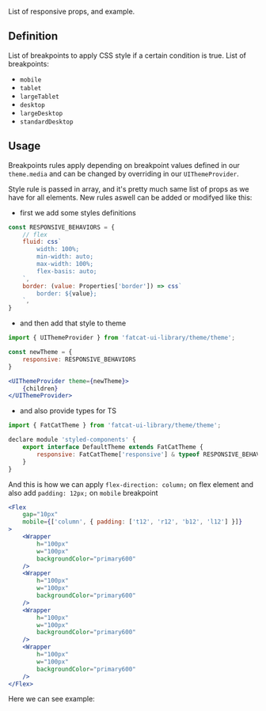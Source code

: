 List of responsive props, and example.

## 	Definition

List of breakpoints to apply CSS style if a certain condition is true. List of breakpoints:

- `mobile`
- `tablet`
- `largeTablet`
- `desktop`
- `largeDesktop`
- `standardDesktop`

## Usage

Breakpoints rules apply depending on breakpoint values defined in our `theme.media` and can be changed by overriding in our `UIThemeProvider`.

Style rule is passed in array, and it's pretty much same list of props as we have for all elements.
New rules aswell can be added or modifyed like this:

- first we add some styles definitions

```jsx
const RESPONSIVE_BEHAVIORS = {
	// flex
	fluid: css`
		width: 100%;
		min-width: auto;
		max-width: 100%;
		flex-basis: auto;
	`,
	border: (value: Properties['border']) => css`
		border: ${value};
	`,
}
```
- and then add that style to theme

```jsx
import { UIThemeProvider } from 'fatcat-ui-library/theme/theme';

const newTheme = {
	responsive: RESPONSIVE_BEHAVIORS
}

<UIThemeProvider theme={newTheme}>
	{children}
</UIThemeProvider>
```

- and also provide types for TS

```jsx
import { FatCatTheme } from 'fatcat-ui-library/theme/theme';

declare module 'styled-components' {
	export interface DefaultTheme extends FatCatTheme {
		responsive: FatCatTheme['responsive'] & typeof RESPONSIVE_BEHAVIORS
	}
}
```

And this is how we can apply `flex-direction: column;` on flex element and also add `padding: 12px;` on `mobile` breakpoint

```jsx
<Flex
	gap="10px"
	mobile={['column', { padding: ['t12', 'r12', 'b12', 'l12'] }]}
>
	<Wrapper
		h="100px"
		w="100px"
		backgroundColor="primary600"
	/>
	<Wrapper
		h="100px"
		w="100px"
		backgroundColor="primary600"
	/>
	<Wrapper
		h="100px"
		w="100px"
		backgroundColor="primary600"
	/>
	<Wrapper
		h="100px"
		w="100px"
		backgroundColor="primary600"
	/>
</Flex>
```

Here we can see example:
